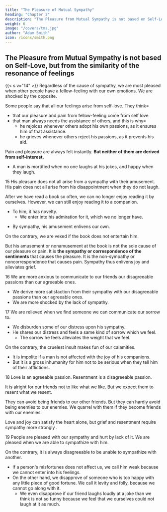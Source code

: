 ```yaml
---
title: "The Pleasure of Mutual Sympathy"
heading: "Chapter 2"
description: "The Pleasure from Mutual Sympathy is not based on Self-Love, but from the similarity of the resonance of feelings"
weight: 6
image: "/covers/tms.jpg"
author: "Adam Smith"
icon: /icons/smith.png
---
```



## The Pleasure from Mutual Sympathy is not based on Self-Love, but from the similarity of the resonance of feelings

{{< s v="14" >}} Regardless of the cause of sympathy, we are most pleased when other people have a fellow-feeling with our own emotions. We are shocked by the opposite. 

Some people say that all our feelings arise from self-love. They think= 
- that our pleasure and pain from fellow-feeling come from self love
- that man always needs the assistance of others, and this is why= 
  - he rejoices whenever others adopt his own passions, as it ensures him of that assistance.
  - he grieves whenever others reject his passions, as it prevents his aid.

Pain and pleasure are always felt instantly. **But neither of them are derived from self-interest.**
- A man is mortified when no one laughs at his jokes, and happy when they laugh. 


<!-- #### Marginal Utility  -->

15 His pleasure does not all arise from a sympathy with their amusement. His pain does not all arise from his disappointment when they do not laugh. 
<!-- - Though both the added vivacity and the disappointment contribute to his pleasure and pain. -->

After we have read a book so often, we can no longer enjoy reading it by ourselves. However, we can still enjoy reading it to a companion.
- To him, it has novelty.
  - We enter into his admiration for it, which we no longer have.
<!-- We consider all the book's ideas as how they appear to him, than in what appeared to ourselves. -->
  - By sympathy, his amusement enlivens our own.

On the contrary, we are vexed if the book does not entertain him.
<!--             We do not enjoy reading it to him.
    It is the same case here. -->

But his amusement or nonamusement at the book is not the sole cause of our pleasure or pain. It is **the sympathy or correspondence of the sentiments** that causes the pleasure. It is the non-sympathy or noncorrespondence that causes pain. Sympathy thus enlivens joy and alleviates grief.

<!--         The mirth of our friends enlivens our own mirth.
        Their silence disappoints us.
        This may contribute to= 
            our pleasure from their mirth and
            our pain from their lack of mirth.
        But it is not the sole cause of either. -->


<!--             The lack of it causes pain, which cannot be accounted for in this way.
    My friends' sympathy with my joy might give me pleasure by enlivening that joy.
        But their sympathy with my grief gives me no pleasure, if it only served to enliven that grief. -->

<!--         It enlivens joy by presenting another source of satisfaction.
        It alleviates grief by giving the heart the only agreeable sensation which it can receive. -->

16 We are more anxious to communicate to our friends our disagreeable passions than our agreeable ones.
- We derive more satisfaction from their sympathy with our disagreeable passions than our agreeable ones.
- We are more shocked by the lack of sympathy.


17 We are relieved when we find someone we can communicate our sorrow to.
- We disburden some of our distress upon his sympathy.
- He shares our distress and feels a same kind of sorrow which we feel.
  - The sorrow he feels alleviates the weight that we feel.
<!--   - Yet by relating their misfortunes they somewhat renew their grief.
        We awaken the remembrance of the causes of our affliction.
            Our tears flow faster than before.
            We are apt to abandon ourselves to sorrow.
    However, we take pleasure in all of this.
        We are sensibly relieved by it.
            Because the sweetness of his sympathy more than compensates that sorrow's bitterness.
                This sorrow had to be enlivened and renewed to excite this sympathy. -->
On the contrary, the cruelest insult makes fun of our calamities.
- It is impolite if a man is not affected with the joy of his companions.
- But it is a gross inhumanity for him not to be serious when they tell him of their afflictions.


18 Love is an agreeable passion. Resentment is a disagreeable passion.

It is alright for our friends not to like what we like. But we expect them to resent what we resent.

<!--  , as that they should enter into our resentments. We can forgive them though they are little affected with the favours we may have received. But we lose all patience if they are indifferent about the injuries done to us. -->
They can avoid being friends to our other friends. But they can hardly avoid being enemies to our enemies. We quarrel with them if they become friends with our enemies.

<!--         We seldom resent if they are not friends with our friends.
 -->            
Love and joy can satisfy the heart alone, but grief and resentment require sympathy more strongly .


19 People are pleased with our sympathy and hurt by lack of it. We are pleased when we are able to sympathize with him.

<!--         We are hurt when we are unable to do so.
        We congratulate the successful.
        We condole with the afflicted.
    Our pleasure in our conversation with someone we sympathize with, more than compensates our view of his sorrow.
 -->
On the contrary, it is always disagreeable to be unable to sympathize with another.
<!--         It hurts us to find that we cannot share his uneasiness. -->
- If a person's misfortunes does not affect us, we call him weak because we cannot enter into his feelings.
- On the other hand, we disapprove of someone who is too happy with any little piece of good fortune. We call it levity and folly, because we cannot go along with it.
  - We even disapprove if our friend laughs loudly at a joke than we think is not so funny because we feel that we ourselves could not laugh at it as much.
